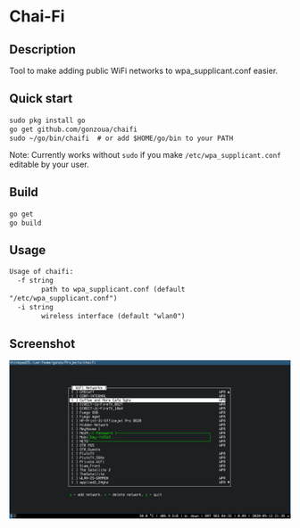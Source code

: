 # Chai-Fi

## Description

Tool to make adding public WiFi networks to wpa_supplicant.conf easier.

## Quick start

```
sudo pkg install go
go get github.com/gonzoua/chaifi
sudo ~/go/bin/chaifi  # or add $HOME/go/bin to your PATH
```
Note: Currently works without `sudo` if you make `/etc/wpa_supplicant.conf` editable by your user.

## Build

```
go get
go build
```

## Usage
```
Usage of chaifi:
  -f string
    	path to wpa_supplicant.conf (default "/etc/wpa_supplicant.conf")
  -i string
    	wireless interface (default "wlan0")
```

## Screenshot

![Screenshot of Chai-Fi](screenshot.png)
